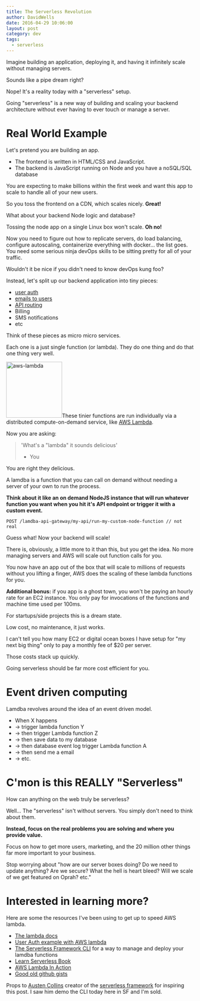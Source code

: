 ```yaml
---
title: The Serverless Revolution
author: DavidWells
date: 2016-04-29 10:06:00
layout: post
category: dev
tags:
  - serverless
---
```

Imagine building an application, deploying it, and having it infinitely scale without managing servers.

Sounds like a pipe dream right?

Nope! It's a reality today with a "serverless" setup.

Going "serverless" is a new way of building and scaling your backend architecture without ever having to ever touch or manage a server.

# Real World Example

Let's pretend you are building an app.

- The frontend is written in HTML/CSS and JavaScript.
- The backend is JavaScript running on Node and you have a noSQL/SQL database

You are expecting to make billions within the first week and want this app to scale to handle all of your new users.

So you toss the frontend on a CDN, which scales nicely. **Great!**

What about your backend Node logic and database?

Tossing the node app on a single Linux box won't scale. **Oh no!**

Now you need to figure out how to replicate servers, do load balancing, configure autoscaling, containerize everything with docker... the list goes. You need some serious ninja devOps skills to be sitting pretty for all of your traffic.

Wouldn't it be nice if you didn't need to know devOps kung foo?

Instead, let's split up our backend application into tiny pieces:

- [user auth](https://github.com/danilop/LambdAuth)
- [emails to users](https://github.com/microapps/MoonMail)
- [API routing](https://aws.amazon.com/api-gateway/)
- Billing
- SMS notifications
- etc

Think of these pieces as micro micro services.

Each one is a just single function (or lambda). They do one thing and do that one thing very well.

<img src="https://s3-us-west-2.amazonaws.com/assets.davidwells.io/legacy/2016/04/aws-lambda-150x150.png" alt="aws-lambda" width="150" height="150" class="right size-thumbnail wp-image-5263" />These tinier functions are run individually via a distributed compute-on-demand service, like [AWS Lambda](https://aws.amazon.com/lambda/).

Now you are asking:

>'What's a "lambda" it sounds delicious'
> - You

You are right they delicious.

A lamdba is a function that you can call on demand without needing a server of your own to run the process.

**Think about it like an on demand NodeJS instance that will run whatever function you want when you hit it's API endpoint or trigger it with a custom event.**

`POST /lamdba-api-gateway/my-api/run-my-custom-node-function // not real`

Guess what! Now your backend will scale!

There is, obviously, a little more to it than this, but you get the idea. No more managing servers and AWS will scale out function calls for you.

You now have an app out of the box that will scale to millions of requests without you lifting a finger, AWS does the scaling of these lambda functions for you.

**Additional bonus:** if you app is a ghost town, you won't be paying an hourly rate for an EC2 instance. You only pay for invocations of the functions and machine time used per 100ms.

For startups/side projects this is a dream state.

Low cost, no maintenance, it just works.

I can't tell you how many EC2 or digital ocean boxes I have setup for "my next big thing" only to pay a monthly fee of $20 per server.

Those costs stack up quickly.

Going serverless should be far more cost efficient for you.

# Event driven computing

Lamdba revolves around the idea of an event driven model.

- When X happens
- -> trigger lambda function Y
- -> then trigger Lambda function Z
- -> then save data to my database
- -> then database event log trigger Lambda function A
- -> then send me a email
- -> etc.

# C'mon is this REALLY "Serverless"

How can anything on the web truly be serverless?

Well... The "serverless" isn't without servers. You simply don't need to think about them.

**Instead, focus on the real problems you are solving and where you provide value.**

Focus on how to get more users, marketing, and the 20 million other things far more important to your business.

Stop worrying about "how are our server boxes doing? Do we need to update anything? Are we secure? What the hell is heart bleed? Will we scale of we get featured on Oprah? etc."

# Interested in learning more?

Here are some the resources I've been using to get up to speed AWS lambda.

- [The lambda docs](https://aws.amazon.com/lambda/getting-started/)
- [User Auth example with AWS lambda](https://github.com/danilop/LambdAuth)
- [The Serverless Framework CLI](https://github.com/serverless/serverless/) for a way to manage and deploy your lamdba functions
- [Learn Serverless Book](https://gumroad.com/l/learn-serverless-book)
- [AWS Lambda In Action](https://www.manning.com/books/aws-lambda-in-action)
- [Good old github gists](https://gist.github.com/search?l=javascript&q=aws+lambda&utf8=%E2%9C%93)

Props to [Austen Collins](https://twitter.com/austencollins) creator of the [serverless framework](https://github.com/serverless) for inspiring this post. I saw him demo the CLI today here in SF and I'm sold.
